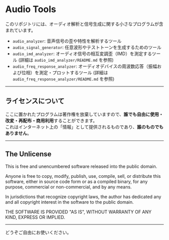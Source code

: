 # Audio Tools

このリポジトリには、オーディオ解析と信号生成に関する小さなプログラムが含まれています。

- `audio_analyzer`: 音声信号の歪や特性を解析するツール
- `audio_signal_generator`: 任意波形やテストトーンを生成するためのツール
- `audio_imd_analyzer`: オーディオ信号の相互変調歪（IMD）を測定するツール (詳細は `audio_imd_analyzer/README.md` を参照)
- `audio_freq_response_analyzer`: オーディオデバイスの周波数応答（振幅および位相）を測定・プロットするツール (詳細は `audio_freq_response_analyzer/README.md` を参照)

---

## ライセンスについて

ここに置かれたプログラムは著作権を放棄していますので、**誰でも自由に使用・改変・再配布・商用利用**することができます。  
これはインターネット上の「情報」として提供されるものであり、**誰のものでもありません**。

---

## The Unlicense

This is free and unencumbered software released into the public domain.

Anyone is free to copy, modify, publish, use, compile, sell, or distribute this software, either in source code form or as a compiled binary, for any purpose, commercial or non-commercial, and by any means.

In jurisdictions that recognize copyright laws, the author has dedicated any and all copyright interest in the software to the public domain.

THE SOFTWARE IS PROVIDED "AS IS", WITHOUT WARRANTY OF ANY KIND, EXPRESS OR IMPLIED.

---

どうぞご自由にお使いください。